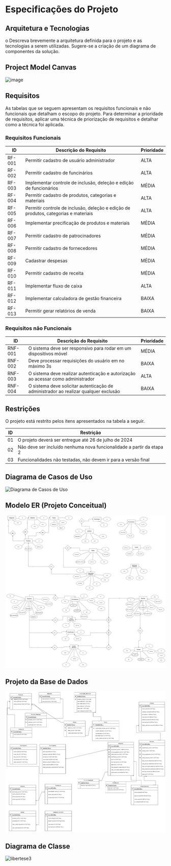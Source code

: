 # Especificações do Projeto

## Arquitetura e Tecnologias

o	Descreva brevemente a arquitetura definida para o projeto e as tecnologias a serem utilizadas. Sugere-se a criação de um diagrama de componentes da solução.

## Project Model Canvas

![image](https://github.com/ICEI-PUC-Minas-PMV-ADS/pmv-ads-2024-1-e5-proj-empext-t1-libertese/assets/60409021/1da3aaa0-a9d3-4aa2-bca3-c84358e421ae)


## Requisitos

As tabelas que se seguem apresentam os requisitos funcionais e não funcionais que detalham o escopo do projeto. Para determinar a prioridade de requisitos, aplicar uma técnica de priorização de requisitos e detalhar como a técnica foi aplicada.

### Requisitos Funcionais

|ID    | Descrição do Requisito  | Prioridade |
|------|-----------------------------------------|----|
|RF-001| Permitir cadastro de usuário administrador  | ALTA | 
|RF-002| Permitir cadastro de funcinários  | ALTA |
|RF-003| Implementar controle de inclusão, deleção e edição de funcionários  | MÉDIA |
|RF-004| Permitir cadastro de produtos, categorias e materiais  | ALTA |
|RF-005| Permitir controle de inclusão, deleção e edição de produtos, categorias e materiais| ALTA |
|RF-006| Implementar precificação de produtos e materiais | MÉDIA |
|RF-007| Permitir cadastro de patrocinadores | MÉDIA |
|RF-008| Permitir cadastro de fornecedores | MÉDIA |
|RF-009| Cadastrar despesas | MÉDIA |
|RF-010| Permitir cadastro de receita | MÉDIA |
|RF-011| Implementar fluxo de caixa  | ALTA |
|RF-012| Implementar calculadora de gestão financeira | BAIXA |
|RF-013| Permitir gerar relatórios de venda |  BAIXA | 

### Requisitos não Funcionais

|ID     | Descrição do Requisito  |Prioridade |
|-------|-------------------------|----|
|RNF-001| O sistema deve ser responsivo para rodar em um dispositivos móvel | MÉDIA | 
|RNF-002| Deve processar requisições do usuário em no máximo 3s |  BAIXA | 
|RNF-003| O sistema deve realizar autenticação e autorização ao acessar como administrador | ALTA | 
|RNF-004| O sistema deve solicitar autenticação de administrador ao realizar qualquer exclusão |  BAIXA | 


## Restrições

O projeto está restrito pelos itens apresentados na tabela a seguir.

|ID| Restrição                                             |
|--|-------------------------------------------------------|
|01| O projeto deverá ser entregue até 26 de julho de 2024 |
|02| Não deve ser incluído nenhuma nova funcionalidade a partir da etapa 2 |
|03| Funcionalidades não testadas, não devem ir para a versão final |


## Diagrama de Casos de Uso
![Diagrama de Casos de Uso](https://github.com/ICEI-PUC-Minas-PMV-ADS/pmv-ads-2024-1-e5-proj-empext-t1-libertese/assets/86004024/b5e6ef21-0a40-49dd-ba49-d352116be874)

## Modelo ER (Projeto Conceitual)

![Modelo ER - MER](https://raw.githubusercontent.com/ICEI-PUC-Minas-PMV-ADS/pmv-ads-2024-1-e5-proj-empext-t1-libertese/main/documentos/img/MER_Libertese.jpg)

## Projeto da Base de Dados

![Diagrama Base de Dados - DER](https://raw.githubusercontent.com/ICEI-PUC-Minas-PMV-ADS/pmv-ads-2024-1-e5-proj-empext-t1-libertese/main/documentos/img/DER%20_LIbertese.jpg)

## Diagrama de Classe

![libertese3](https://github.com/ICEI-PUC-Minas-PMV-ADS/pmv-ads-2024-1-e5-proj-empext-t1-libertese/assets/103225367/51c20fa7-9d13-47d2-821a-c04cc4fbfc4b)




